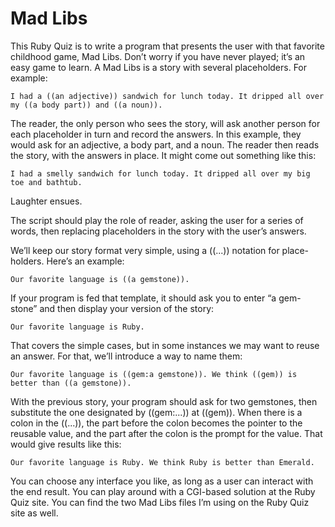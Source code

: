 Mad Libs
========

This Ruby Quiz is to write a program that presents the user with that favorite childhood game, Mad Libs. Don’t worry if you have never played; it’s an easy game to learn. A Mad Libs is a story with several placeholders. For example:

    I had a ((an adjective)) sandwich for lunch today. It dripped all over my ((a body part)) and ((a noun)).

The reader, the only person who sees the story, will ask another person for each placeholder in turn and record the answers. In this example, they would ask for an adjective, a body part, and a noun. The reader then reads the story, with the answers in place. It might come out something like this:

    I had a smelly sandwich for lunch today. It dripped all over my big toe and bathtub.

Laughter ensues.

The script should play the role of reader, asking the user for a series of words, then replacing placeholders in the story with the user’s answers.

We’ll keep our story format very simple, using a ((...)) notation for place- holders. Here’s an example:

    Our favorite language is ((a gemstone)).

If your program is fed that template, it should ask you to enter “a gem- stone” and then display your version of the story:

    Our favorite language is Ruby.

That covers the simple cases, but in some instances we may want to reuse an answer. For that, we’ll introduce a way to name them:

    Our favorite language is ((gem:a gemstone)). We think ((gem)) is better than ((a gemstone)).

With the previous story, your program should ask for two gemstones, then substitute the one designated by ((gem:...)) at ((gem)). When there is a colon in the ((...)), the part before the colon becomes the pointer to the reusable value, and the part after the colon is the prompt for the value. That would give results like this:

    Our favorite language is Ruby. We think Ruby is better than Emerald.

You can choose any interface you like, as long as a user can interact with the end result. You can play around with a CGI-based solution at the Ruby Quiz site.  You can find the two Mad Libs files I’m using on the Ruby Quiz site as well.
